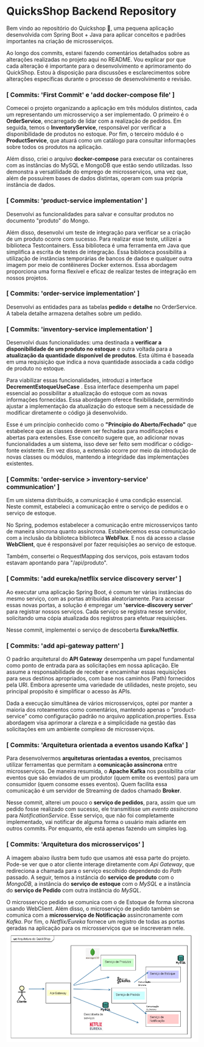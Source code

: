 #  QuicksShop Backend Repository
Bem vindo ao repositório do Quickshop 👋, uma pequena aplicação desenvolvida com Spring Boot + Java para aplicar 
conceitos e padrões importantes na criação de microsserviços.

Ao longo dos commits, estarei fazendo comentários detalhados sobre as alterações realizadas no projeto aqui no README.
Vou explicar por que cada alteração é importante para o desenvolvimento e aprimoramento do QuickShop.
Estou à disposição para discussões e esclarecimentos sobre alterações específicas durante o processo de desenvolvimento e revisão.

###  [ Commits: 'First Commit' e 'add docker-compose file' ]

Comecei o projeto organizando a aplicação em três módulos distintos, cada um representando um microsserviço a ser implementado. O primeiro é o **OrderService**, encarregado de lidar com a realização de pedidos. Em seguida, temos o **InventoryService**, responsável por verificar a disponibilidade de produtos no estoque. Por fim, o terceiro módulo é o **ProductService**, que atuará como um catálogo para consultar informações sobre todos os produtos na aplicação.

Além disso, criei o arquivo **docker-compose** para executar os containeres com as instâncias do MySQL e MongoDB que estão sendo utilizadas. Isso demonstra a versatilidade do emprego de microsserviços, uma vez que, além de possuírem bases de dados distintas, operam com sua própria instância de dados.

###  [ Commits: 'product-service implementation' ]


Desenvolvi as funcionalidades para salvar e consultar produtos no documento "produto" do Mongo.


Além disso, desenvolvi um teste de integração para verificar se a criação de um produto ocorre com sucesso. Para realizar esse teste, utilizei a biblioteca Testcontainers. Essa biblioteca é uma ferramenta em Java que simplifica a escrita de testes de integração. Essa biblioteca possibilita a utilização de instâncias temporárias de bancos de dados e qualquer outra imagem por meio de contêineres Docker externos. Essa abordagem proporciona uma forma flexível e eficaz de realizar testes de integração em nossos projetos.

###  [ Commits: 'order-service implementation' ]


Desenvolvi as entidades para as tabelas **pedido** e **detalhe** no OrderService. A tabela detalhe armazena detalhes sobre um pedido.

###  [ Commits: 'inventory-service implementation' ]

Desenvolvi duas funcionalidades: uma destinada a **verificar a disponibilidade de um produto no estoque** e outra voltada para a **atualização da quantidade disponível de produtos**.  Esta última é baseada em uma requisição que indica a nova quantidade associada a cada código de produto no estoque.

Para viabilizar essas funcionalidades, introduzi a interface **DecrementEstoqueUseCase** . Essa interface desempenha um papel essencial ao possibilitar a atualização do estoque com as novas informações fornecidas.  Essa abordagem oferece flexibilidade, permitindo ajustar a implementação da atualização do estoque sem a necessidade de modificar diretamente o código já desenvolvido.

Esse é um princípio conhecido como o **"Princípio do Aberto/Fechado"** que estabelece que as classes devem ser fechadas para modificações e abertas para extensões. Esse conceito sugere que, ao adicionar novas funcionalidades a um sistema, isso deve ser feito sem modificar o código-fonte existente. Em vez disso, a extensão ocorre por meio da introdução de novas classes ou módulos, mantendo a integridade das implementações existentes.

###  [ Commits: 'order-service > inventory-service' communication' ]


Em um sistema distribuído, a comunicação é uma condição essencial. Neste commit, estabeleci a comunicação entre o serviço de pedidos e o serviço de estoque.

No Spring, podemos estabelecer a comunicação entre microsserviços tanto de maneira síncrona quanto assíncrona. Estabelecemos essa comunicação com a inclusão da biblioteca  biblioteca **WebFlux**. E nos dá acesso a classe **WebClient**, que é responsável por fazer requisições ao serviço de estoque.

Também, consertei o RequestMapping dos serviços, pois estavam todos estavam apontando para "/api/produto".

###  [ Commits: 'add eureka/netflix service discovery server' ]

Ao executar uma aplicação Spring Boot, é comum ter várias instâncias do mesmo serviço, com as portas atribuídas aleatoriamente. Para acessar essas novas portas, a solução é empregar um **'service-discovery server'** para registrar nossos serviços. Cada serviço se registra nesse servidor, solicitando uma cópia atualizada dos registros para efetuar requisições.

Nesse commit, implementei o serviço de descoberta **Eureka/Netflix**.

###  [ Commits: 'add api-gateway pattern' ]

O padrão arquitetural do **API Gateway** desempenha um papel fundamental como ponto de entrada para as solicitações em nossa aplicação. Ele assume a responsabilidade de receber e encaminhar essas requisições para seus destinos apropriados, com base nos caminhos (Path) fornecidos pela URI. Embora apresente uma variedade de utilidades, neste projeto, seu principal propósito é simplificar o acesso às APIs.

Dada a execução simultânea de vários microsserviços, optei por manter a maioria dos roteamentos como comentários, mantendo apenas o "product-service" como configuração padrão no arquivo application.properties. Essa abordagem visa aprimorar a clareza e a simplicidade na gestão das solicitações em um ambiente complexo de microsserviços.

###  [ Commits: 'Arquitetura orientada a eventos usando Kafka' ]

Para desenvolvermos **arquiteturas orientadas a eventos**, precisamos utilizar ferramentas que permitam a **comunicação assíncrona** entre microsserviços. De maneira resumida, o **Apache Kafka** nos possibilita criar eventos que são enviados de um produtor (quem emite os eventos) para um consumidor (quem consome esses eventos). Quem facilita essa comunicação é um servidor de Streaming de dados chamado **Broker**.

Nesse commit, alterei um pouco o **serviço de pedidos**, para, assim que um pedido fosse realizado com sucesso, ele transmitisse um *evento assíncrono* para *NotificationService*. Esse serviço, que não foi completamente implementado, vai notificar de alguma forma o usuário mais adiante em outros commits. Por enquanto, ele está apenas fazendo um simples log.

###  [ Commits: 'Arquitetura dos microsserviços' ]
A imagem abaixo ilustra bem tudo que usamos até essa parte do projeto. Pode-se ver que o ator cliente interage diretamente com *Api Gateway*, que redireciona a chamada para o serviço escolhido dependendo do *Path* passado. A seguir, temos a instância do **serviço de produto** com o *MongoDB*, a instância do **serviço de estoque** com o *MySQL* e a instância do **serviço de Pedido** com outra instância do *MySQL*.

O microsserviço pedido se comunica com o de Estoque de forma síncrona usando WebClient. Além disso, o microserviço de pedido também se comunica com a **microsserviço de Notificação** assincronamente com *Kafka*. Por fim, o *Netflix/Eureka* fornece um registro de todas as portas geradas na aplicação para os microsserviços que se inscreveram nele.
![img_1.png](img_1.png)

